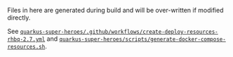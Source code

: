 Files in here are generated during build and will be over-written if modified directly.

See [`quarkus-super-heroes/.github/workflows/create-deploy-resources-rhbq-2.7.yml`](../../.github/workflows/create-deploy-resources-rhbq-2.7.yml) and [`quarkus-super-heroes/scripts/generate-docker-compose-resources.sh`](../../scripts/generate-docker-compose-resources.sh).
